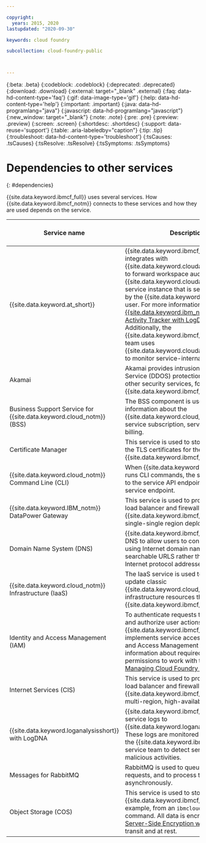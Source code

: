 ```yaml
---

copyright:
  years: 2015, 2020
lastupdated: "2020-09-30"

keywords: cloud foundry

subcollection: cloud-foundry-public



---
```



{:beta: .beta}
{:codeblock: .codeblock}
{:deprecated: .deprecated}
{:download: .download}
{:external: target="_blank" .external}
{:faq: data-hd-content-type='faq'}
{:gif: data-image-type='gif'}
{:help: data-hd-content-type='help'}
{:important: .important}
{:java: data-hd-programlang="java"}
{:javascript: data-hd-programlang="javascript"}
{:new_window: target="_blank"}
{:note: .note}
{:pre: .pre}
{:preview: .preview}
{:screen: .screen}
{:shortdesc: .shortdesc}
{:support: data-reuse='support'}
{:table: .aria-labeledby="caption"}
{:tip: .tip}
{:troubleshoot: data-hd-content-type='troubleshoot'}
{:tsCauses: .tsCauses}
{:tsResolve: .tsResolve}
{:tsSymptoms: .tsSymptoms}



# Dependencies to other services
{: #dependencies}

{{site.data.keyword.ibmcf_full}} uses several services.  How {{site.data.keyword.ibmcf_notm}} connects to these services and how they are used depends on the service. 

|Service name|Description|Private/ public endpoint|
|---------|--------------------|---------------|
|{{site.data.keyword.at_short}}|{{site.data.keyword.ibmcf_notm}} integrates with {{site.data.keyword.cloudaccesstrailshort}} to forward workspace audit events to the {{site.data.keyword.cloudaccesstrailshort}} service instance that is set up and owned by the {{site.data.keyword.ibmcf_notm}} user. For more information, see [{{site.data.keyword.ibm_notm}} Cloud Activity Tracker with LogDNA events](/docs/cloud-foundry-public?topic=cloud-foundry-public-at-events). Additionally, the {{site.data.keyword.ibmcf_notm}} service team uses {{site.data.keyword.cloudaccesstrailshort}} to monitor service-internal audit events.|Private|
|Akamai |Akamai provides intrusion and Denial-of-Service (DDOS) protection, as well as other security services, for {{site.data.keyword.ibmcf_notm}}.|Private |
|Business Support Service for {{site.data.keyword.cloud_notm}} (BSS)| The BSS component is used to access information about the {{site.data.keyword.cloud_notm}} account, service subscription, service usage, and billing.|Public|
|Certificate Manager|This service is used to store and manage the TLS certificates for the {{site.data.keyword.ibmcf_notm}} domains.|Public|
|{{site.data.keyword.cloud_notm}} Command Line (CLI)|When {{site.data.keyword.ibmcf_notm}} runs CLI commands, the service connects to the service API endpoint over the public service endpoint.|Public|
|{{site.data.keyword.IBM_notm}} DataPower Gateway|This service is used to provide the global load balancer and firewall for {{site.data.keyword.ibmcf_notm}} in a single-single region deployment.|Private |
|Domain Name System (DNS) |{{site.data.keyword.ibmcf_notm}} uses DNS to allow users to connect to apps using Internet domain names and searchable URLS rather than numerical Internet protocol addresses. |Public|
|{{site.data.keyword.cloud_notm}} Infrastructure (IaaS)|The IaaS service is used to provision and update classic {{site.data.keyword.cloud_notm}} infrastructure resources that are used by {{site.data.keyword.ibmcf_notm}}.|Private|
|Identity and Access Management (IAM)| To authenticate requests to the service and authorize user actions, {{site.data.keyword.ibmcf_notm}} implements service access roles in Identity and Access Management (IAM). For more information about required IAM permissions to work with the service, see [Managing Cloud Foundry access](docs/cloud-foundry-public?topic=account-mngcf).|Public|
|Internet Services (CIS)|This service is used to provide the global load balancer and firewall for {{site.data.keyword.ibmcf_notm}} in a multi-region, high-availability deployment.|Public|
|{{site.data.keyword.loganalysisshort}} with LogDNA|{{site.data.keyword.ibmcf_notm}} sends service logs to {{site.data.keyword.loganalysisfull_notm}}. These logs are monitored and analyzed by the {{site.data.keyword.ibmcf_notm}} service team to detect service issues and malicious activities.|Private|
|Messages for RabbitMQ|RabbitMQ is used to queue incoming API requests, and to process these requests asynchronously.|Private|
|Object Storage (COS)|This service is used to store data used by {{site.data.keyword.ibmcf_notm}}; for example, from an `ibmcloud cf push` command. All data is encrypted by using [Server-Side Encryption with Key Protect](/docs/cloud-object-storage?topic=cloud-object-storage-encryption#encryption-kp) in transit and at rest.|Private|

